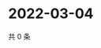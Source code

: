 # 2022-03-04

共 0 条

<!-- BEGIN WEIBO -->
<!-- 最后更新时间 Fri Mar 04 2022 16:11:43 GMT+0800 (China Standard Time) -->

<!-- END WEIBO -->
